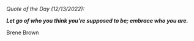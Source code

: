 *Quote of the Day (12/13/2022):*

_**Let go of who you think you're supposed to be; embrace who you are.**_

Brene Brown